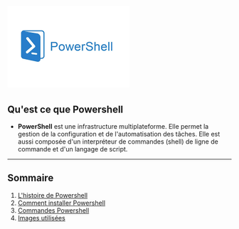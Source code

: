 # ![](Images.md/imagespswh.jpg)

## Qu'est ce que Powershell 
- **PowerShell** est une infrastructure multiplateforme. Elle permet la gestion de la configuration et de l'automatisation des tâches. Elle est aussi composée d'un interpréteur de commandes (shell) de ligne de commande et d'un langage de script.
---
## Sommaire 
1. [L'histoire de Powershell](https://github.com/Luke859/Linux/blob/main/Histoire%20de%20Powershell.md)
2. [Comment installer Powershell](https://github.com/Luke859/Linux/blob/main/Comment%20installer%20Powershell%20sur%20Windows%20et%20Linux.md)
3. [Commandes Powershell](https://github.com/Luke859/Linux/blob/main/Commandes%20Powershell.md)
4. [Images utilisées]()
